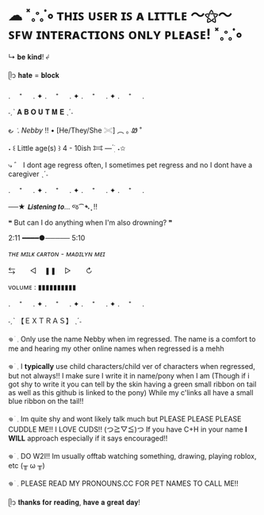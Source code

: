 #  ☁ ˟𐬿ᣞ∘ ᴛʜɪꜱ ᴜꜱᴇʀ ɪꜱ ᴀ ʟɪᴛᴛʟᴇ  〜⚝〜 ꜱꜰᴡ ɪɴᴛᴇʀᴀᴄᴛɪᴏɴꜱ ᴏɴʟʏ ᴘʟᴇᴀꜱᴇ! ˟𐬿ᣞ∘
↳ 𝐛𝐞 𝐤𝐢𝐧𝐝! ↲

ᥫ᭡ 𝐡𝐚𝐭𝐞 = 𝐛𝐥𝐨𝐜𝐤

. 　⁺ 　 . ✦ . 　⁺ 　 . ✦ . 　⁺ 　 . ✦ . 　⁺ 　 .

˗ˏˋ 𝐀 𝐁 𝐎 𝐔 𝐓  𝐌 𝐄 ˎˊ˗

౿ ݁  .   *Nebby* !!  • [He/They/She 𓏵] ︵   ｡ Ꮺ ˚

⁠˖⁠ ꒰ Little age(s) ⁠꒱ 4 - 10ish 𐂯 —  ๋࣭  ࣪ ˖✩

⤷ ゛ I dont age regress often, I sometimes pet regress and no I dont have a caregiver ˎˊ˗

. 　⁺ 　 . ✦ . 　⁺ 　 . ✦ . 　⁺ 　 . ✦ . 　⁺ 　 .

──★ 𝙇𝙞𝙨𝙩𝙚𝙣𝙞𝙣𝙜 𝙩𝙤... જ⁀➴ ̟ !! 

❝ But can I do anything when I'm also drowning? ❞

2:11 ━━━━●───── 5:10 

*ᴛʜᴇ ᴍɪʟᴋ ᴄᴀʀᴛᴏɴ - ᴍᴀᴅɪʟʏɴ ᴍᴇɪ*

⇆ㅤ ㅤ◁ㅤ ❚❚ ㅤ▷ ㅤㅤ↻﻿

ᴠᴏʟᴜᴍᴇ : ▮▮▮▮▮▮▮▮▮▮

. 　⁺ 　 . ✦ . 　⁺ 　 . ✦ . 　⁺ 　 . ✦ . 　⁺ 　 .

˗ˏˋ 【﻿ＥＸＴＲＡＳ】 ˎˊ˗

𖦹 ׂ 𓈒 Only use the name Nebby when im regressed. The name is a comfort to me and hearing my other online names when regressed is a mehh

𖦹 ׂ 𓈒 I __typically__ use child characters/child ver of characters when regressed, but not always!! I make sure I write it in name/pony when I am (Though if i got shy to write it you can tell by the skin having a green small ribbon on tail as well as this github is linked to the pony) While my c'links all have a small blue ribbon on the tail!!

𖦹 ׂ 𓈒 Im quite shy and wont likely talk much but PLEASE PLEASE PLEASE CUDDLE ME!! I LOVE CUDS!! (つ≧▽≦)つ If you have C+H in your name **I WILL** approach especially if it says encouraged!!

𖦹 ׂ 𓈒 DO W2I!! Im usually offtab watching something, drawing, playing roblox, etc (╥ ω ╥)

𖦹 ׂ 𓈒 PLEASE READ MY PRONOUNS.CC FOR PET NAMES TO CALL ME!!

ᥫ᭡ 𝐭𝐡𝐚𝐧𝐤𝐬 𝐟𝐨𝐫 𝐫𝐞𝐚𝐝𝐢𝐧𝐠,
𝐡𝐚𝐯𝐞 𝐚 𝐠𝐫𝐞𝐚𝐭 𝐝𝐚𝐲!
